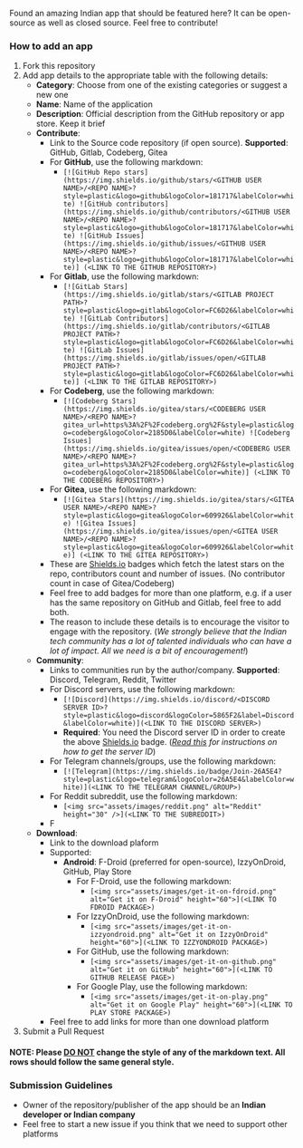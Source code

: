 Found an amazing Indian app that should be featured here? It can be open-source as well as closed source. Feel free to contribute!

### How to add an app

1. Fork this repository
2. Add app details to the appropriate table with the following details:
    - **Category**: Choose from one of the existing categories or suggest a new one
    - **Name**: Name of the application
    - **Description**: Official description from the GitHub repository or app store. Keep it brief
    - **Contribute**:
        - Link to the Source code repository (if open source). **Supported**: GitHub, Gitlab, Codeberg, Gitea
        - For **GitHub**, use the following markdown:
            - ```[![GitHub Repo stars](https://img.shields.io/github/stars/<GITHUB USER NAME>/<REPO NAME>?style=plastic&logo=github&logoColor=181717&labelColor=white) ![GitHub contributors](https://img.shields.io/github/contributors/<GITHUB USER NAME>/<REPO NAME>?style=plastic&logo=github&logoColor=181717&labelColor=white) ![GitHub Issues](https://img.shields.io/github/issues/<GITHUB USER NAME>/<REPO NAME>?style=plastic&logo=github&logoColor=181717&labelColor=white)] (<LINK TO THE GITHUB REPOSITORY>)```
        - For **Gitlab**, use the following markdown:
            - ```[![GitLab Stars](https://img.shields.io/gitlab/stars/<GITLAB PROJECT PATH>?style=plastic&logo=gitlab&logoColor=FC6D26&labelColor=white) ![GitLab Contributors](https://img.shields.io/gitlab/contributors/<GITLAB PROJECT PATH>?style=plastic&logo=gitlab&logoColor=FC6D26&labelColor=white) ![GitLab Issues](https://img.shields.io/gitlab/issues/open/<GITLAB PROJECT PATH>?style=plastic&logo=gitlab&logoColor=FC6D26&labelColor=white)] (<LINK TO THE GITLAB REPOSITORY>)```
        - For **Codeberg**, use the following markdown:
            - ```[![Codeberg Stars](https://img.shields.io/gitea/stars/<CODEBERG USER NAME>/<REPO NAME>?gitea_url=https%3A%2F%2Fcodeberg.org%2F&style=plastic&logo=codeberg&logoColor=2185D0&labelColor=white) ![Codeberg Issues](https://img.shields.io/gitea/issues/open/<CODEBERG USER NAME>/<REPO NAME>?gitea_url=https%3A%2F%2Fcodeberg.org%2F&style=plastic&logo=codeberg&logoColor=2185D0&labelColor=white)] (<LINK TO THE CODEBERG REPOSITORY>)```
        - For **Gitea**, use the following markdown:
            - ```[![Gitea Stars](https://img.shields.io/gitea/stars/<GITEA USER NAME>/<REPO NAME>?style=plastic&logo=gitea&logoColor=609926&labelColor=white) ![Gitea Issues](https://img.shields.io/gitea/issues/open/<GITEA USER NAME>/<REPO NAME>?style=plastic&logo=gitea&logoColor=609926&labelColor=white)] (<LINK TO THE GITEA REPOSITORY>)```
        - These are [Shields.io](https://shields.io) badges which fetch the latest stars on the repo, contributors count and number of issues. (No contributor count in case of Gitea/Codeberg)
        - Feel free to add badges for more than one platform, e.g. if a user has the same repository on GitHub and Gitlab, feel free to add both.
        - The reason to include these details is to encourage the visitor to engage with the repository. (*We strongly believe that the Indian tech community has a lot of talented individuals who can have a lot of impact. All we need is a bit of encouragement!*)
    - **Community**:
        - Links to communities run by the author/company. **Supported**: Discord, Telegram, Reddit, Twitter
        - For Discord servers, use the following markdown:
            - ```[![Discord](https://img.shields.io/discord/<DISCORD SERVER ID>?style=plastic&logo=discord&logoColor=5865F2&label=Discord&labelColor=white)](<LINK TO THE DISCORD SERVER>)```
            - **Required**: You need the Discord server ID in order to create the above [Shields.io](https://shields.io) badge. (*[Read this](https://shields.io/badges/discord) for instructions on how to get the server ID*)
        - For Telegram channels/groups, use the following markdown:
            - ```[![Telegram](https://img.shields.io/badge/Join-26A5E4?style=plastic&logo=telegram&logoColor=26A5E4&labelColor=white)](<LINK TO THE TELEGRAM CHANNEL/GROUP>)```
        - For Reddit subreddit, use the following markdown:
            - ```[<img src="assets/images/reddit.png" alt="Reddit" height="30" />](<LINK TO THE SUBREDDIT>)```
        - F
    - **Download**:
        - Link to the download plaform
        - Supported:
            - **Android**: F-Droid (preferred for open-source), IzzyOnDroid, GitHub, Play Store
                - For F-Droid, use the following markdown:
                    - ```[<img src="assets/images/get-it-on-fdroid.png" alt="Get it on F-Droid" height="60">](<LINK TO FDROID PACKAGE>)```
                - For IzzyOnDroid, use the following markdown:
                    - ```[<img src="assets/images/get-it-on-izzyondroid.png" alt="Get it on IzzyOnDroid" height="60">](<LINK TO IZZYONDROID PACKAGE>)```
                - For GitHub, use the following markdown:
                    - ```[<img src="assets/images/get-it-on-github.png" alt="Get it on GitHub" height="60">](<LINK TO GITHUB RELEASE PAGE>)```
                - For Google Play, use the following markdown:
                    - ```[<img src="assets/images/get-it-on-play.png" alt="Get it on Google Play" height="60">](<LINK TO PLAY STORE PACKAGE>)```
        - Feel free to add links for more than one download platform
3. Submit a Pull Request

#### **NOTE**: Please <ins>DO NOT</ins> change the style of any of the markdown text. All rows should follow the same general style.

### Submission Guidelines
- Owner of the repository/publisher of the app should be an **Indian developer or Indian company**
- Feel free to start a new issue if you think that we need to support other platforms
